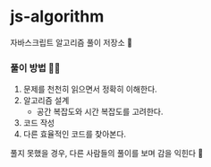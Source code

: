 # js-algorithm
자바스크립트 알고리즘 풀이 저장소 🤔


### 풀이 방법 🙌🏻
1. 문제를 천천히 읽으면서 정확히 이해한다.
2. 알고리즘 설계
    - 공간 복잡도와 시간 복잡도를 고려한다.
3. 코드 작성 
4. 다른 효율적인 코드를 찾아본다.

풀지 못했을 경우, 다른 사람들의 풀이를 보며 감을 익힌다 🍊
